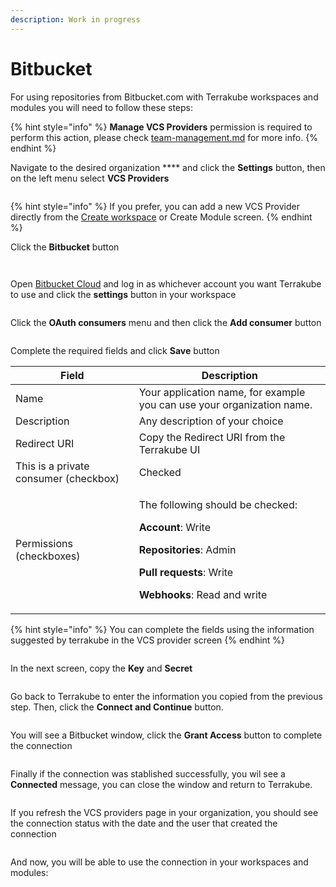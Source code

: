 ```yaml
---
description: Work in progress
---
```


# Bitbucket

For using repositories from Bitbucket.com with Terrakube workspaces and modules you will need to follow these steps:

{% hint style="info" %}
**Manage VCS Providers** permission is required to perform this action, please check [team-management.md](../organizations/team-management.md "mention") for more info.
{% endhint %}

Navigate to the desired organization **** and click the **Settings** button, then on the left menu select **VCS Providers**&#x20;

<figure><img src="../../.gitbook/assets/image (14) (2).png" alt=""><figcaption></figcaption></figure>

{% hint style="info" %}
If you prefer, you can add a new VCS Provider directly from the [Create workspace](../workspaces/creating-workspaces.md) or Create Module screen.
{% endhint %}

Click the **Bitbucket** button

<figure><img src="../../.gitbook/assets/image (21) (1).png" alt=""><figcaption></figcaption></figure>

<figure><img src="../../.gitbook/assets/image (62).png" alt=""><figcaption></figcaption></figure>

Open [Bitbucket Cloud](https://bitbucket.org) and log in as whichever account you want Terrakube to use and click the **settings** button in your workspace

<figure><img src="../../.gitbook/assets/image (58).png" alt=""><figcaption></figcaption></figure>

Click the **OAuth consumers** menu and then click the **Add consumer** button

<figure><img src="../../.gitbook/assets/image (3) (3).png" alt=""><figcaption></figcaption></figure>

Complete the required fields and click **Save**  button

| Field                                 | Description                                                                                                                                                                                                              |
| ------------------------------------- | ------------------------------------------------------------------------------------------------------------------------------------------------------------------------------------------------------------------------ |
| Name                                  | Your application name, for example you can use your organization name.                                                                                                                                                   |
| Description                           | Any description of your choice                                                                                                                                                                                           |
| Redirect URI                          | Copy the Redirect URI from the Terrakube UI                                                                                                                                                                              |
| This is a private consumer (checkbox) | Checked                                                                                                                                                                                                                  |
| Permissions (checkboxes)              | <p>The following should be checked: </p><p><strong>Account</strong>: Write </p><p><strong>Repositories</strong>: Admin </p><p><strong>Pull requests</strong>: Write </p><p><strong>Webhooks</strong>: Read and write</p> |

{% hint style="info" %}
You can complete the fields using the information suggested by terrakube in the VCS provider screen
{% endhint %}

<figure><img src="../../.gitbook/assets/image (16).png" alt=""><figcaption></figcaption></figure>

In the next screen, copy the **Key** and **Secret**

<figure><img src="../../.gitbook/assets/image (13) (5).png" alt=""><figcaption></figcaption></figure>

Go back to Terrakube to enter the information you copied from the previous step. Then, click the **Connect and Continue** button.

<figure><img src="../../.gitbook/assets/image (6) (6).png" alt=""><figcaption></figcaption></figure>

You will see a Bitbucket window, click the **Grant Access** button to complete the connection

<figure><img src="../../.gitbook/assets/image (15) (4).png" alt=""><figcaption></figcaption></figure>

Finally if the connection was stablished successfully, you wil see a **Connected** message, you can close the window and return to Terrakube.

<figure><img src="../../.gitbook/assets/image (6) (1) (5).png" alt=""><figcaption></figcaption></figure>

If you refresh the VCS providers page in your organization, you should see the connection status with the date and the user that created the connection

<figure><img src="../../.gitbook/assets/image (40).png" alt=""><figcaption></figcaption></figure>

And now, you will be able to use the connection in your workspaces and modules:

<figure><img src="../../.gitbook/assets/image (9) (4).png" alt=""><figcaption></figcaption></figure>
